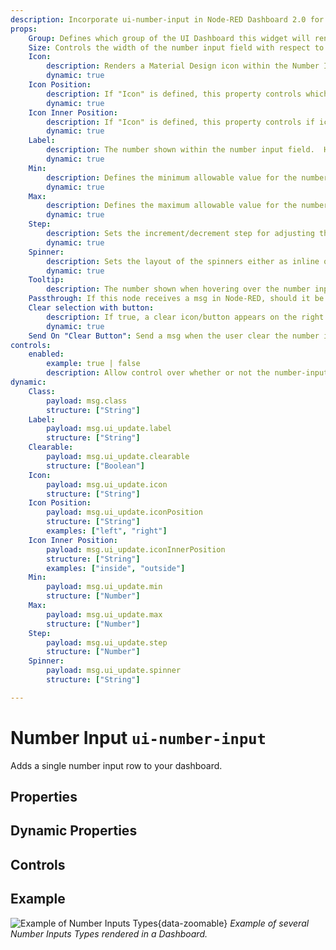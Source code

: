 ```yaml
---
description: Incorporate ui-number-input in Node-RED Dashboard 2.0 for customizable, user-driven data entry and feedback.
props:
    Group: Defines which group of the UI Dashboard this widget will render in.
    Size: Controls the width of the number input field with respect to the parent group. Maximum value is the width of the group.
    Icon:
        description: Renders a Material Design icon within the Number Input. There is no need to include the "mdi-" prefix.
        dynamic: true
    Icon Position:
        description: If "Icon" is defined, this property controls which side of the "Label" the icon will render on.
        dynamic: true
    Icon Inner Position:
        description: If "Icon" is defined, this property controls if icon is render inside or outside the number input box.
        dynamic: true
    Label:
        description: The number shown within the number input field.  Html content is allowed.
        dynamic: true
    Min:
        description: Defines the minimum allowable value for the number input field.
        dynamic: true
    Max:
        description: Defines the maximum allowable value for the number input field.
        dynamic: true
    Step:
        description: Sets the increment/decrement step for adjusting the number value in the input field.
        dynamic: true
    Spinner:
        description: Sets the layout of the spinners either as inline or stacked. 
        dynamic: true
    Tooltip:
        description: The number shown when hovering over the number input field.
    Passthrough: If this node receives a msg in Node-RED, should it be passed through to the output as if a new value was inserted to the input?
    Clear selection with button:
        description: If true, a clear icon/button appears on the right side to clear the number input.
        dynamic: true
    Send On "Clear Button": Send a msg when the user clear the number input using the clear button, the "Clear Selection" button must be enabled.
controls:
    enabled:
        example: true | false
        description: Allow control over whether or not the number-input is enabled
dynamic:
    Class:
        payload: msg.class
        structure: ["String"]
    Label:
        payload: msg.ui_update.label
        structure: ["String"]
    Clearable:
        payload: msg.ui_update.clearable
        structure: ["Boolean"]
    Icon:
        payload: msg.ui_update.icon
        structure: ["String"]
    Icon Position:
        payload: msg.ui_update.iconPosition
        structure: ["String"]
        examples: ["left", "right"]
    Icon Inner Position:
        payload: msg.ui_update.iconInnerPosition
        structure: ["String"]
        examples: ["inside", "outside"]
    Min:
        payload: msg.ui_update.min
        structure: ["Number"]
    Max:
        payload: msg.ui_update.max
        structure: ["Number"]
    Step:
        payload: msg.ui_update.step
        structure: ["Number"]
    Spinner:
        payload: msg.ui_update.spinner
        structure: ["String"]

---
```


<script setup>
    import TryDemo from "./../../../components/TryDemo.vue"
</script>


<TryDemo href="number-input">

# Number Input `ui-number-input`

</TryDemo>

Adds a single number input row to your dashboard.

## Properties

<PropsTable/>

## Dynamic Properties

<DynamicPropsTable/>

## Controls

<ControlsTable/>

## Example

![Example of Number Inputs Types](/images/node-examples/ui-number-input.png "Example of Number Inputs Types"){data-zoomable}
*Example of several Number Inputs Types rendered in a Dashboard.*

